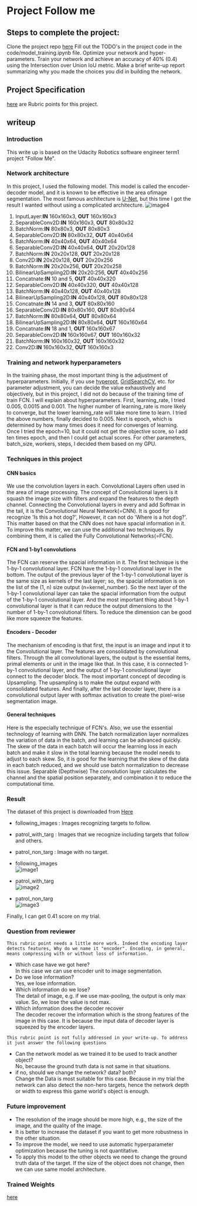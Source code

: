 # Project Follow me

## Steps to complete the project:
Clone the project repo [here](https://github.com/udacity/RoboND-DeepLearning-Project)
Fill out the TODO's in the project code in the code/model_training.ipynb file.
Optimize your network and hyper-parameters.
Train your network and achieve an accuracy of 40% (0.4) using the Intersection over Union IoU metric.
Make a brief write-up report summarizing why you made the choices you did in building the network.
## Project Specification
[here](https://review.udacity.com/#!/rubrics/1155/view) are Rubric points for this project.

## writeup
### Introduction
This write up is based on the Udacity Robotics software engineer term1 project "Follow Me".

### Network architecture
In this project, I used the following model. This model is called the encoder-decoder model, and it is known to be effective in the area of ​​image segmentation. The most famous architecture is [U-Net](https://lmb.informatik.uni-freiburg.de/people/ronneber/u-net/), but this time I got the result I wanted without using a complicated architecture.
![image4](./docs/misc/Network.PNG)

 1. InputLayer:**IN** 160x160x3, **OUT** 160x160x3
 2. SeparableConv2D:**IN** 160x160x3, **OUT** 80x80x32
 3. BatchNorm:**IN** 80x80x3, **OUT** 80x80x3
 4. SeparableConv2D:**IN** 80x80x32, **OUT** 40x40x64
 5. BatchNorm:**IN** 40x40x64, **OUT** 40x40x64
 6. SeparableConv2D:**IN** 40x40x64, **OUT** 20x20x128
 7. BatchNorm:**IN** 20x20x128, **OUT** 20x20x128
 8. Conv2D:**IN** 20x20x128, **OUT** 20x20x256
 9. BatchNorm:**IN** 20x20x256, **OUT** 20x20x258
 10. BilinearUpSampling2D:**IN** 20x20:256, **OUT** 40x40x256
 11. Concatnate:**IN** 10 and 5, **OUT** 40x40x320
 12. SeparableConv2D:**IN** 40x40x320, **OUT** 40x40x128
 13. BatchNorm:**IN** 40x40x128, **OUT** 40x40x128
 14. BilinearUpSampling2D:**IN** 40x40x128, **OUT** 80x80x128
 15. Concatnate:**IN** 14 and 3, **OUT** 80x80x160
 16. SeparableConv2D:**IN** 80x80x160, **OUT** 80x80x64
 17. BatchNorm:**IN** 80x80x64, **OUT** 80x80x64
 18. BilinearUpSampling2D:**IN** 80x80x64, **OUT** 160x160x64
 19. Concatnate:**IN** 18 and 1, **OUT** 160x160x67
 20. SeparableConv2D:**IN** 160x160x67, **OUT** 160x160x32
 21. BatchNorm:**IN** 160x160x32, **OUT** 160x160x32
 22. Conv2D:**IN** 160x160x32, **OUT** 160x160x3

### Training and network hyperparameters
 In the training phase, the most important thing is the adjustment of hyperparameters. Initially, if you use [hyperopt](https://github.com/hyperopt/hyperopt), [GridSearchCV](http://scikit-learn.org/stable/modules/generated/sklearn.model_selection.GridSearchCV.html), etc. for parameter adjustment, you can decide the value exhaustively and objectively, but in this project, I did not do because of the training time of train FCN.
 I will explain about hyperparameters.
 First, learning_rate, I tried 0.005, 0.0015 and 0.001. The higher number of learning_rate is more likely to converge, but the lower learning_rate will take more time to learn. I tried the above numbers, finally decided to 0.005.
 Next is epoch, which is determined by how many times does it need for converges of learning. Once I tried the epoch=10, but it could not get the objective score, so I add ten times epoch, and then I could get actual scores.
 For other parameters, batch_size, workers, steps, I decided them based on my GPU.

### Techniques in this project
#### CNN basics
We use the convolution layers in each. Convolutional Layers often used in the area of ​​image processing.  The concept of Convolutional layers is it squash the image size with filters and expand the features to the depth channel. Connecting the Convolutional layers in every and add Softmax in the tail, it is the Convolutional Neural Network(=CNN). It is good for recognize 'Is this a hot dog?', However, it can not do 'Where is a hot dog?'. This matter based on that the CNN does not have spacial information in it.
To improve this matter, we can use the additional two techniques. By combining them, it is called the Fully Convolutional Networks(=FCN).

#### FCN and 1-by1 convolutions
  The FCN can reserve the spacial information in it. The first technique is the 1-by-1 convolutional layer. FCN have the 1-by-1 convolutional layer in the bottom. The output of the previous layer of the 1-by-1 convolutional layer is the same size as kernels of the last layer; so, the spacial information is on the list of the (1, n)
  size output (n=kernel_number). So the next layer of the 1-by-1 convolutional layer can take the spacial information from the output of the 1-by-1 convolutional layer. And the most important thing about 1-by-1 convolutional layer is that it can reduce the output dimensions to the number of 1-by-1 convolutional filters. To reduce the dimension can be good like more squeeze the features.

#### Encoders - Decoder
  The mechanism of encoding is that first, the input is an image and input it to the Convolutional layer. The features are consolidated by convolutional filters. Through the all convolutional layers, the output is the essential items, primal elements or unit in the image like that. In this case, it is connected 1-by-1 convolutional layer, and the output of 1-by-1 convolutional layer connect to the decoder block.
  The most important concept of decoding is Upsampling. The upsampling is to make the output expand with consolidated features. And finally, after the last decoder layer, there is a convolutional output layer with softmax activation to create the pixel-wise segmentation image.

#### General techniques
Here is the especially technique of FCN's. Also, we use the essential technology of learning with DNN.
The batch normalization layer normalizes the variation of data in the batch, and learning can be advanced quickly. The skew of the data in each batch will occur the learning loss in each batch and make it slow in the total learning because the model needs to adjust to each skew. So, it is good for the learning that the skew of the data in each batch reduced, and we should use batch normalization to decrease this issue.
Separable (Depthwise) The convolution layer calculates the channel and the spatial position separately, and combination it to reduce the computational time.

### Result
The dataset of this project is downloaded from [Here](https://classroom.udacity.com/nanodegrees/nd209/parts/09664d24-bdec-4e64-897a-d0f55e177f09/modules/cac27683-d5f4-40b4-82ce-d708de8f5373/lessons/197a058e-44f6-47df-8229-0ce633e0a2d0/concepts/06dde5a5-a7a2-4636-940d-e844b36ddd27)
 * following_images : Images recognizing targets to follow.
 * patrol_with_targ : Images that we recognize including targets that follow and others.
 * patrol_non_targ : Image with no target.

 * following_images  
 ![image1](./docs/misc/following_images.png)

 * patrol_with_targ  
 ![image2](./docs/misc/patrol_with_targ.png)

 * patrol_non_targ  
 ![image3](./docs/misc/patrol_non_targ.png)

Finally, I can get 0.41 score on my trial.

### Question from reviewer
`This rubric point needs a little more work.
Indeed the encoding layer detects features, Why do we name it "encoder".
Encoding, in general, means compressing with or without loss of information.`
 * Which case have we got here?  
 In this case we can use encoder unit to image segmentation.
 * Do we lose information?  
Yes, we lose information.
 * Which information do we lose?  
The detail of image, e.g. if we use max-pooling, the output is only max value. So, we lose the value is not max.
 * Which information does the decoder recover  
 The decoder recover the information which is the strong features of the image in this case. It is because the input data of decoder layer is squeezed by the encoder layers.

`This rubric point is not fully addressed in your write-up. To address it just answer the following questions`

 * Can the network model as we trained it to be used to track another object?  
 No, because the ground truth data is not same in that situations.
 * if no, should we change the network? data? both?  
 Change the Data is most suitable for this case. Because in my trial the network can also detect the non-hero targets, hence the network depth or width to express this game world's object is enough.

### Future improvement
 * The resolution of the image should be more high, e.g., the size of the image, and the quality of the image.
 * It is better to increase the dataset if you want to get more robustness in the other situation.
 * To improve the model, we need to use automatic hyperparameter optimization because the tuning is not quantitative.
 * To apply this model to the other objects we need to change the ground truth data of the target. If the size of the object does not change, then we can use same model architecture.

### Trained Weights
[here](https://github.com/romth777/RoboND-DeepLearning-Project/tree/master/data/weights)
